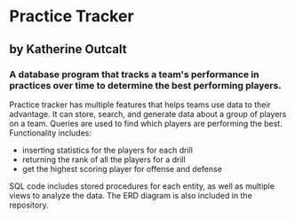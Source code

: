 # Practice Tracker
## by Katherine Outcalt
### A database program that tracks a team's performance in practices over time to determine the best performing players.

Practice tracker has multiple features that helps teams use data to their advantage. It can store, search, and generate data about a group of players on a team. Queries are used to find which players are performing the best. Functionality includes:
- inserting statistics for the players for each drill
- returning the rank of all the players for a drill 
- get the highest scoring player for offense and defense 

SQL code includes stored procedures for each entity, as well as multiple views to analyze the data. The ERD diagram is also included in the repository. 
